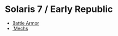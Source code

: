 # Solaris 7 / Early Republic 

- [Battle Armor](early-republic/battlearmor.md) 
- [’Mechs](early-republic/mechs.md) 

